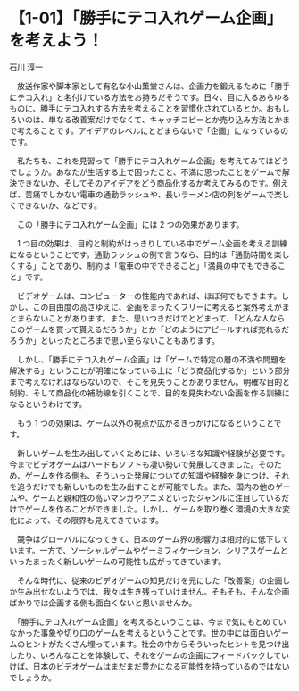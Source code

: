 # 【1-01】「勝手にテコ入れゲーム企画」を考えよう！

<div class="author">石川 淳一</div>

　放送作家や脚本家として有名な小山薫堂さんは、企画力を鍛えるために「勝手にテコ入れ」と名付けている方法をお持ちだそうです。日々、目に入るあらゆるものに、勝手にテコ入れする方法を考えることを習慣化されているとか。おもしろいのは、単なる改善案だけでなくて、キャッチコピーとか売り込み方法とかまで考えることです。アイデアのレベルにとどまらないで「企画」になっているのです。

　私たちも、これを見習って「勝手にテコ入れゲーム企画」を考えてみてはどうでしょうか。あなたが生活する上で困ったこと、不満に思ったことをゲームで解決できないか、そしてそのアイデアをどう商品化するか考えてみるのです。例えば、苦痛でしかない電車の通勤ラッシュや、長いラーメン店の列をゲームで楽しくできないか、などです。

　この「勝手にテコ入れゲーム企画」には 2 つの効果があります。

　1 つ目の効果は、目的と制約がはっきりしている中でゲーム企画を考える訓練になるということです。通勤ラッシュの例で言うなら、目的は「通勤時間を楽しくする」ことであり、制約は「電車の中でできること」「満員の中でもできること」です。

　ビデオゲームは、コンピューターの性能内であれば、ほぼ何でもできます。しかし、この自由度の高さゆえに、企画をまったくフリーに考えると案外考えがまとまらないことがあります。また、思いつきだけでとどまって、「どんな人ならこのゲームを買って貰えるだろうか」とか「どのようにアピールすれば売れるだろうか」といったところまで思い至らないこともあります。

　しかし、「勝手にテコ入れゲーム企画」は「ゲームで特定の層の不満や問題を解決する」ということが明確になっている上に「どう商品化するか」という部分まで考えなければならないので、そこを見失うことがありません。明確な目的と制約、そして商品化の補助線を引くことで、目的を見失わない企画を作る訓練になるというわけです。

　もう 1 つの効果は、ゲーム以外の視点が広がるきっかけになるということです。

　新しいゲームを生み出していくためには、いろいろな知識や経験が必要です。今までビデオゲームはハードもソフトも凄い勢いで発展してきました。そのため、ゲームを作る側も、そういった発展についての知識や経験を身につけ、それを追うだけでも新しいものを生み出すことが可能でした。また、国内の他のゲームや、ゲームと親和性の高いマンガやアニメといったジャンルに注目しているだけでゲームを作ることができました。しかし、ゲームを取り巻く環境の大きな変化によって、その限界も見えてきています。

　競争はグローバルになってきて、日本のゲーム界の影響力は相対的に低下しています。一方で、ソーシャルゲームやゲーミフィケーション、シリアスゲームといったまったく新しいゲームの可能性も広がってきています。

　そんな時代に、従来のビデオゲームの知見だけを元にした「改善案」の企画しか生み出せないようでは、我々は生き残っていけません。そもそも、そんな企画ばかりでは企画する側も面白くないと思いませんか。

　「勝手にテコ入れゲーム企画」を考えるということは、今まで気にもとめていなかった事象や切り口のゲームを考えるということです。世の中には面白いゲームのヒントがたくさん埋っています。社会の中からそういったヒントを見つけ出したり、いろんなことを体験して、それをゲームの企画にフィードバックしていけば、日本のビデオゲームはまだまだ豊かになる可能性を持っているのではないでしょうか。
